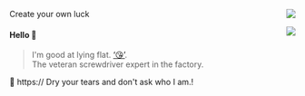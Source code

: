 
Create your own luck
<a href="https://github.com/limfg#gh-light-mode-only">
  <img align="right" src="https://github-readme-stats-one-mu-82.vercel.app/api?username=limfg&show_icons=true&icon_color=805AD5&text_color=718096&bg_color=ffffff&hide_title=true#gh-light-mode-only" />
</a>

<a href="https://github.com/limfg#gh-dark-mode-only">
  <img align="right" src="https://github-readme-stats-one-mu-82.vercel.app/api?username=limfg&show_icons=true&hide_title=true&theme=merko#gh-dark-mode-only" />
</a>

#### Hello 👏

> I'm good at lying flat. [‘😘’](https://github.com/limfg).\
> The veteran screwdriver expert in the factory.

🔗 https:// Dry your tears and don't ask who I am.!

